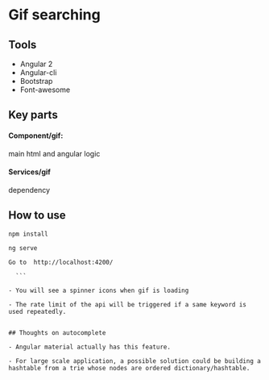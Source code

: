 # Gif searching

## Tools

- Angular 2
- Angular-cli
- Bootstrap
- Font-awesome

## Key parts

#### Component/gif:
  main html and angular logic

#### Services/gif
  dependency

## How to use

 ```
 npm install
 
 ```

  ```
  ng serve
  ```
  
  ```
 Go to  http://localhost:4200/
 
    ```

- You will see a spinner icons when gif is loading

- The rate limit of the api will be triggered if a same keyword is used repeatedly.


## Thoughts on autocomplete

- Angular material actually has this feature.

- For large scale application, a possible solution could be building a hashtable from a trie whose nodes are ordered dictionary/hashtable.


